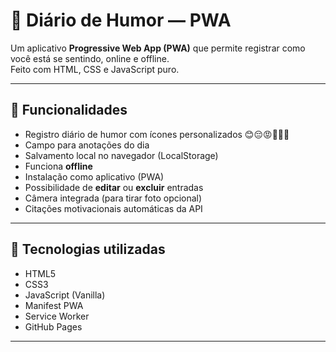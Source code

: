 # 📔 Diário de Humor — PWA

Um aplicativo **Progressive Web App (PWA)** que permite registrar como você está se sentindo, online e offline.  
Feito com HTML, CSS e JavaScript puro.

---

## 🚀 Funcionalidades

- Registro diário de humor com ícones personalizados 😊😔😡😵‍💫🤢  
- Campo para anotações do dia  
- Salvamento local no navegador (LocalStorage)  
- Funciona **offline**  
- Instalação como aplicativo (PWA)  
- Possibilidade de **editar** ou **excluir** entradas  
- Câmera integrada (para tirar foto opcional)  
- Citações motivacionais automáticas da API

---

## 🧱 Tecnologias utilizadas

- HTML5  
- CSS3  
- JavaScript (Vanilla)  
- Manifest PWA  
- Service Worker  
- GitHub Pages

---
